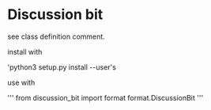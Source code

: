 
Discussion bit
=======

see class definition comment.

install with

'python3 setup.py install --user's

use with
 
'''
from discussion_bit import format
format.DiscussionBit
'''
